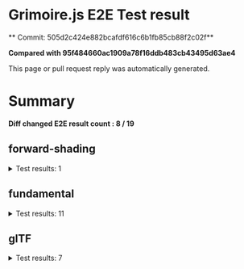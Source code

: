 # Grimoire.js E2E Test result

** Commit: 505d2c424e882bcafdf616c6b1fb85cb88f2c02f**

**Compared with 95f484660ac1909a78f16ddb483cb43495d63ae4**

This page or pull request reply was automatically generated.

# Summary

**Diff changed E2E result count : 8 / 19**



## forward-shading

<details>
    <summary>Test results: 1</summary>

### 0:forward-shading/pbr-rougness-metallic\[NOT TESTED BEFORE\]

* load: FAIL
* waitFor: FAIL




<img src=""/>




<a href="http://jsrun.it/kyasbal/gCfn3#grimoirejs&#x3D;beta&amp;math&#x3D;beta&amp;fundamental&#x3D;staging-505d2c424e882bcafdf616c6b1fb85cb88f2c02f ">OPEN</a>



<details>
    <summary>Logs</summary>

```
debug:%cGrimoire.js v1.0.9-beta41
plugins:

  1 : grimoirejs@1.0.9-beta41
  2 : grimoirejs-math@2.1.0-beta7
  3 : grimoirejs-fundamental@0.38.0-beta25

To suppress this message,please inject a line &quot;gr.debug &#x3D; false;&quot; on the initializing timing. color:#44F;font-weight:bold;
```

</details>

<details>
    <summary>Meta</summary>


|Key|Value|
|:-:|:-:|
|config|[object Object]|
|loadTime|FAIL|
|initializingTime|FAIL|
|logs|[object Object]|
|diffTestResult|false|
|url|http://jsrun.it/kyasbal/gCfn3#grimoirejs&#x3D;beta&amp;math&#x3D;beta&amp;fundamental&#x3D;staging-505d2c424e882bcafdf616c6b1fb85cb88f2c02f |


</details>

<details>
    <summary>Config</summary>


|Key|Value|
|:-:|:-:|
|url|http://jsrun.it/kyasbal/gCfn3|
|timeout|100000|
|waitFor||
|width|640|
|height|480|
|threshold|3%|
|shift|2|
|group|forward-shading|
|name|pbr-rougness-metallic|


</details>


---

 

</details>


## fundamental

<details>
    <summary>Test results: 11</summary>

### 0:fundamental/texture-direction\[NOT TESTED BEFORE\]

* load: 5777
* waitFor: 




<img src="https://390-108731811-gh.circle-artifacts.com/1/tmp/circle-artifacts.IVkIBB5/current/fundamentaltexture-direction.png"/>




<a href="https://codepen.io/kyasbal-1994/debug/gXMBJV#grimoirejs&#x3D;beta&amp;math&#x3D;beta&amp;fundamental&#x3D;staging-505d2c424e882bcafdf616c6b1fb85cb88f2c02f ">OPEN</a>



<details>
    <summary>Logs</summary>

```
debug:%cGrimoire.js v1.0.9-beta41
plugins:

  1 : grimoirejs@1.0.9-beta41
  2 : grimoirejs-math@2.1.0-beta7
  3 : grimoirejs-fundamental@0.38.0-beta25

To suppress this message,please inject a line &quot;gr.debug &#x3D; false;&quot; on the initializing timing. color:#44F;font-weight:bold;
warning:component field magFilter is already defined.
warning:component field minFilter is already defined.
warning:component field wrapS is already defined.
warning:component field wrapT is already defined.
warning:component field type is already defined.
warning:component field format is already defined.
warning:component field magFilter is already defined.
warning:component field minFilter is already defined.
warning:component field wrapS is already defined.
warning:component field wrapT is already defined.
warning:component field type is already defined.
warning:component field format is already defined.
warning:component field magFilter is already defined.
warning:component field minFilter is already defined.
warning:component field wrapS is already defined.
warning:component field wrapT is already defined.
warning:component field type is already defined.
warning:component field format is already defined.
warning:component field magFilter is already defined.
warning:component field minFilter is already defined.
warning:component field wrapS is already defined.
warning:component field wrapT is already defined.
warning:component field type is already defined.
warning:component field format is already defined.
```

</details>

<details>
    <summary>Meta</summary>


|Key|Value|
|:-:|:-:|
|config|[object Object]|
|loadTime|5777|
|logs|[object Object],[object Object],[object Object],[object Object],[object Object],[object Object],[object Object],[object Object],[object Object],[object Object],[object Object],[object Object],[object Object],[object Object],[object Object],[object Object],[object Object],[object Object],[object Object],[object Object],[object Object],[object Object],[object Object],[object Object],[object Object]|
|diffTestResult|true|
|url|https://codepen.io/kyasbal-1994/debug/gXMBJV#grimoirejs&#x3D;beta&amp;math&#x3D;beta&amp;fundamental&#x3D;staging-505d2c424e882bcafdf616c6b1fb85cb88f2c02f |


</details>

<details>
    <summary>Config</summary>


|Key|Value|
|:-:|:-:|
|url|https://codepen.io/kyasbal-1994/debug/gXMBJV|
|timeout|100000|
|waitFor||
|width|640|
|height|480|
|threshold|3%|
|shift|2|
|group|fundamental|
|name|texture-direction|


</details>


---


### 1:fundamental/uv\[NOT TESTED BEFORE\]

* load: 4322
* waitFor: 




<img src="https://390-108731811-gh.circle-artifacts.com/2/tmp/circle-artifacts.FbMSrL2/current/fundamentaluv.png"/>




<a href="https://codepen.io/kyasbal-1994/debug/vWXLLK#grimoirejs&#x3D;beta&amp;math&#x3D;beta&amp;fundamental&#x3D;staging-505d2c424e882bcafdf616c6b1fb85cb88f2c02f ">OPEN</a>



<details>
    <summary>Logs</summary>

```
debug:%cGrimoire.js v1.0.9-beta41
plugins:

  1 : grimoirejs@1.0.9-beta41
  2 : grimoirejs-math@2.1.0-beta7
  3 : grimoirejs-fundamental@0.38.0-beta25

To suppress this message,please inject a line &quot;gr.debug &#x3D; false;&quot; on the initializing timing. color:#44F;font-weight:bold;
warning:component field magFilter is already defined.
warning:component field minFilter is already defined.
warning:component field wrapS is already defined.
warning:component field wrapT is already defined.
warning:component field type is already defined.
warning:component field format is already defined.
```

</details>

<details>
    <summary>Meta</summary>


|Key|Value|
|:-:|:-:|
|config|[object Object]|
|loadTime|4322|
|logs|[object Object],[object Object],[object Object],[object Object],[object Object],[object Object],[object Object]|
|diffTestResult|true|
|url|https://codepen.io/kyasbal-1994/debug/vWXLLK#grimoirejs&#x3D;beta&amp;math&#x3D;beta&amp;fundamental&#x3D;staging-505d2c424e882bcafdf616c6b1fb85cb88f2c02f |


</details>

<details>
    <summary>Config</summary>


|Key|Value|
|:-:|:-:|
|url|https://codepen.io/kyasbal-1994/debug/vWXLLK|
|timeout|100000|
|waitFor||
|width|640|
|height|480|
|threshold|3%|
|shift|2|
|group|fundamental|
|name|uv|


</details>


---


### 2:fundamental/normal\[NOT TESTED BEFORE\]

* load: 3762
* waitFor: 




<img src="https://390-108731811-gh.circle-artifacts.com/3/tmp/circle-artifacts.B6LrGAP/current/fundamentalnormal.png"/>




<a href="https://codepen.io/kyasbal-1994/debug/RjGroo#grimoirejs&#x3D;beta&amp;math&#x3D;beta&amp;fundamental&#x3D;staging-505d2c424e882bcafdf616c6b1fb85cb88f2c02f ">OPEN</a>



<details>
    <summary>Logs</summary>

```
debug:%cGrimoire.js v1.0.9-beta41
plugins:

  1 : grimoirejs@1.0.9-beta41
  2 : grimoirejs-math@2.1.0-beta7
  3 : grimoirejs-fundamental@0.38.0-beta25

To suppress this message,please inject a line &quot;gr.debug &#x3D; false;&quot; on the initializing timing. color:#44F;font-weight:bold;
warning:component field magFilter is already defined.
warning:component field minFilter is already defined.
warning:component field wrapS is already defined.
warning:component field wrapT is already defined.
warning:component field type is already defined.
warning:component field format is already defined.
```

</details>

<details>
    <summary>Meta</summary>


|Key|Value|
|:-:|:-:|
|config|[object Object]|
|loadTime|3762|
|logs|[object Object],[object Object],[object Object],[object Object],[object Object],[object Object],[object Object]|
|diffTestResult|true|
|url|https://codepen.io/kyasbal-1994/debug/RjGroo#grimoirejs&#x3D;beta&amp;math&#x3D;beta&amp;fundamental&#x3D;staging-505d2c424e882bcafdf616c6b1fb85cb88f2c02f |


</details>

<details>
    <summary>Config</summary>


|Key|Value|
|:-:|:-:|
|url|https://codepen.io/kyasbal-1994/debug/RjGroo|
|timeout|100000|
|waitFor||
|width|640|
|height|480|
|threshold|3%|
|shift|2|
|group|fundamental|
|name|normal|


</details>


---


### 3:fundamental/wireframe\[NOT TESTED BEFORE\]

* load: 1565
* waitFor: 




<img src="https://390-108731811-gh.circle-artifacts.com/0/tmp/circle-artifacts.pyLyFRA/current/fundamentalwireframe.png"/>




<a href="https://codepen.io/kyasbal-1994/debug/MOmjyJ#grimoirejs&#x3D;beta&amp;math&#x3D;beta&amp;fundamental&#x3D;staging-505d2c424e882bcafdf616c6b1fb85cb88f2c02f ">OPEN</a>



<details>
    <summary>Logs</summary>

```
debug:%cGrimoire.js v1.0.9-beta41
plugins:

  1 : grimoirejs@1.0.9-beta41
  2 : grimoirejs-math@2.1.0-beta7
  3 : grimoirejs-fundamental@0.38.0-beta25

To suppress this message,please inject a line &quot;gr.debug &#x3D; false;&quot; on the initializing timing. color:#44F;font-weight:bold;
warning:component field magFilter is already defined.
warning:component field minFilter is already defined.
warning:component field wrapS is already defined.
warning:component field wrapT is already defined.
warning:component field type is already defined.
warning:component field format is already defined.
```

</details>

<details>
    <summary>Meta</summary>


|Key|Value|
|:-:|:-:|
|config|[object Object]|
|loadTime|1565|
|logs|[object Object],[object Object],[object Object],[object Object],[object Object],[object Object],[object Object]|
|diffTestResult|true|
|url|https://codepen.io/kyasbal-1994/debug/MOmjyJ#grimoirejs&#x3D;beta&amp;math&#x3D;beta&amp;fundamental&#x3D;staging-505d2c424e882bcafdf616c6b1fb85cb88f2c02f |


</details>

<details>
    <summary>Config</summary>


|Key|Value|
|:-:|:-:|
|url|https://codepen.io/kyasbal-1994/debug/MOmjyJ|
|timeout|100000|
|waitFor||
|width|640|
|height|480|
|threshold|3%|
|shift|2|
|group|fundamental|
|name|wireframe|


</details>


---


### 4:fundamental/canvasFollowRelative\[NOT TESTED BEFORE\]

* load: 1532
* waitFor: 




<img src="https://390-108731811-gh.circle-artifacts.com/1/tmp/circle-artifacts.IVkIBB5/current/fundamentalcanvasFollowRelative.png"/>




<a href="https://codepen.io/kyasbal-1994/debug/bf323f6b9725ceb75f0865d6dddd68b9#grimoirejs&#x3D;beta&amp;math&#x3D;beta&amp;fundamental&#x3D;staging-505d2c424e882bcafdf616c6b1fb85cb88f2c02f ">OPEN</a>



<details>
    <summary>Logs</summary>

```
debug:%cGrimoire.js v1.0.9-beta41
plugins:

  1 : grimoirejs@1.0.9-beta41
  2 : grimoirejs-math@2.1.0-beta7
  3 : grimoirejs-fundamental@0.38.0-beta25

To suppress this message,please inject a line &quot;gr.debug &#x3D; false;&quot; on the initializing timing. color:#44F;font-weight:bold;
warning:component field magFilter is already defined.
warning:component field minFilter is already defined.
warning:component field wrapS is already defined.
warning:component field wrapT is already defined.
warning:component field type is already defined.
warning:component field format is already defined.
```

</details>

<details>
    <summary>Meta</summary>


|Key|Value|
|:-:|:-:|
|config|[object Object]|
|loadTime|1532|
|logs|[object Object],[object Object],[object Object],[object Object],[object Object],[object Object],[object Object]|
|diffTestResult|true|
|url|https://codepen.io/kyasbal-1994/debug/bf323f6b9725ceb75f0865d6dddd68b9#grimoirejs&#x3D;beta&amp;math&#x3D;beta&amp;fundamental&#x3D;staging-505d2c424e882bcafdf616c6b1fb85cb88f2c02f |


</details>

<details>
    <summary>Config</summary>


|Key|Value|
|:-:|:-:|
|url|https://codepen.io/kyasbal-1994/debug/bf323f6b9725ceb75f0865d6dddd68b9|
|timeout|100000|
|waitFor||
|width|640|
|height|480|
|threshold|3%|
|shift|2|
|group|fundamental|
|name|canvasFollowRelative|


</details>


---


### 5:fundamental/canvasConsiderBorder\[NOT TESTED BEFORE\]

* load: 1227
* waitFor: 




<img src="https://390-108731811-gh.circle-artifacts.com/2/tmp/circle-artifacts.FbMSrL2/current/fundamentalcanvasConsiderBorder.png"/>




<a href="https://codepen.io/kyasbal-1994/debug/d448653295e3678bdbbc626bf9192f79#grimoirejs&#x3D;beta&amp;math&#x3D;beta&amp;fundamental&#x3D;staging-505d2c424e882bcafdf616c6b1fb85cb88f2c02f ">OPEN</a>



<details>
    <summary>Logs</summary>

```
debug:%cGrimoire.js v1.0.9-beta41
plugins:

  1 : grimoirejs@1.0.9-beta41
  2 : grimoirejs-math@2.1.0-beta7
  3 : grimoirejs-fundamental@0.38.0-beta25

To suppress this message,please inject a line &quot;gr.debug &#x3D; false;&quot; on the initializing timing. color:#44F;font-weight:bold;
warning:component field magFilter is already defined.
warning:component field minFilter is already defined.
warning:component field wrapS is already defined.
warning:component field wrapT is already defined.
warning:component field type is already defined.
warning:component field format is already defined.
```

</details>

<details>
    <summary>Meta</summary>


|Key|Value|
|:-:|:-:|
|config|[object Object]|
|loadTime|1227|
|logs|[object Object],[object Object],[object Object],[object Object],[object Object],[object Object],[object Object]|
|diffTestResult|true|
|url|https://codepen.io/kyasbal-1994/debug/d448653295e3678bdbbc626bf9192f79#grimoirejs&#x3D;beta&amp;math&#x3D;beta&amp;fundamental&#x3D;staging-505d2c424e882bcafdf616c6b1fb85cb88f2c02f |


</details>

<details>
    <summary>Config</summary>


|Key|Value|
|:-:|:-:|
|url|https://codepen.io/kyasbal-1994/debug/d448653295e3678bdbbc626bf9192f79|
|timeout|100000|
|waitFor||
|width|640|
|height|480|
|threshold|3%|
|shift|2|
|group|fundamental|
|name|canvasConsiderBorder|


</details>


---


### 6:fundamental/dynamicParentSizeChange\[NOT TESTED BEFORE\]

* load: 1321
* waitFor: 




<img src="https://390-108731811-gh.circle-artifacts.com/3/tmp/circle-artifacts.B6LrGAP/current/fundamentaldynamicParentSizeChange.png"/>




<a href="https://codepen.io/kyasbal-1994/debug/074bef092e7a50ed3e33fe7c75c923e6#grimoirejs&#x3D;beta&amp;math&#x3D;beta&amp;fundamental&#x3D;staging-505d2c424e882bcafdf616c6b1fb85cb88f2c02f ">OPEN</a>



<details>
    <summary>Logs</summary>

```
debug:%cGrimoire.js v1.0.9-beta41
plugins:

  1 : grimoirejs@1.0.9-beta41
  2 : grimoirejs-math@2.1.0-beta7
  3 : grimoirejs-fundamental@0.38.0-beta25

To suppress this message,please inject a line &quot;gr.debug &#x3D; false;&quot; on the initializing timing. color:#44F;font-weight:bold;
warning:component field magFilter is already defined.
warning:component field minFilter is already defined.
warning:component field wrapS is already defined.
warning:component field wrapT is already defined.
warning:component field type is already defined.
warning:component field format is already defined.
```

</details>

<details>
    <summary>Meta</summary>


|Key|Value|
|:-:|:-:|
|config|[object Object]|
|loadTime|1321|
|logs|[object Object],[object Object],[object Object],[object Object],[object Object],[object Object],[object Object]|
|diffTestResult|true|
|url|https://codepen.io/kyasbal-1994/debug/074bef092e7a50ed3e33fe7c75c923e6#grimoirejs&#x3D;beta&amp;math&#x3D;beta&amp;fundamental&#x3D;staging-505d2c424e882bcafdf616c6b1fb85cb88f2c02f |


</details>

<details>
    <summary>Config</summary>


|Key|Value|
|:-:|:-:|
|url|https://codepen.io/kyasbal-1994/debug/074bef092e7a50ed3e33fe7c75c923e6|
|timeout|100000|
|waitFor||
|width|640|
|height|480|
|threshold|3%|
|shift|2|
|group|fundamental|
|name|dynamicParentSizeChange|


</details>


---


### 7:fundamental/drawerContext\[NOT TESTED BEFORE\]

* load: 1976
* waitFor: 




<img src="https://390-108731811-gh.circle-artifacts.com/0/tmp/circle-artifacts.pyLyFRA/current/fundamentaldrawerContext.png"/>




<a href="https://codepen.io/kyasbal-1994/debug/b26f4b576f96d077eb0aab1d6b88668f#grimoirejs&#x3D;beta&amp;math&#x3D;beta&amp;fundamental&#x3D;staging-505d2c424e882bcafdf616c6b1fb85cb88f2c02f ">OPEN</a>



<details>
    <summary>Logs</summary>

```
debug:%cGrimoire.js v1.0.9-beta41
plugins:

  1 : grimoirejs@1.0.9-beta41
  2 : grimoirejs-math@2.1.0-beta7
  3 : grimoirejs-fundamental@0.38.0-beta25

To suppress this message,please inject a line &quot;gr.debug &#x3D; false;&quot; on the initializing timing. color:#44F;font-weight:bold;
warning:component field magFilter is already defined.
warning:component field minFilter is already defined.
warning:component field wrapS is already defined.
warning:component field wrapT is already defined.
warning:component field magFilter is already defined.
warning:component field minFilter is already defined.
warning:component field wrapS is already defined.
warning:component field wrapT is already defined.
warning:component field type is already defined.
warning:component field format is already defined.
```

</details>

<details>
    <summary>Meta</summary>


|Key|Value|
|:-:|:-:|
|config|[object Object]|
|loadTime|1976|
|logs|[object Object],[object Object],[object Object],[object Object],[object Object],[object Object],[object Object],[object Object],[object Object],[object Object],[object Object]|
|diffTestResult|true|
|url|https://codepen.io/kyasbal-1994/debug/b26f4b576f96d077eb0aab1d6b88668f#grimoirejs&#x3D;beta&amp;math&#x3D;beta&amp;fundamental&#x3D;staging-505d2c424e882bcafdf616c6b1fb85cb88f2c02f |


</details>

<details>
    <summary>Config</summary>


|Key|Value|
|:-:|:-:|
|url|https://codepen.io/kyasbal-1994/debug/b26f4b576f96d077eb0aab1d6b88668f|
|timeout|100000|
|waitFor||
|width|640|
|height|480|
|threshold|3%|
|shift|2|
|group|fundamental|
|name|drawerContext|


</details>


---


### 8:fundamental/drawerContext2\[NOT TESTED BEFORE\]

* load: 2177
* waitFor: 




<img src="https://390-108731811-gh.circle-artifacts.com/1/tmp/circle-artifacts.IVkIBB5/current/fundamentaldrawerContext2.png"/>




<a href="https://s.codepen.io/kyasbal-1994/debug/c0e1065f3c412d326859c69fc4befb52#grimoirejs&#x3D;beta&amp;math&#x3D;beta&amp;fundamental&#x3D;staging-505d2c424e882bcafdf616c6b1fb85cb88f2c02f ">OPEN</a>



<details>
    <summary>Logs</summary>

```
debug:%cGrimoire.js v1.0.9-beta41
plugins:

  1 : grimoirejs@1.0.9-beta41
  2 : grimoirejs-math@2.1.0-beta7
  3 : grimoirejs-fundamental@0.38.0-beta25

To suppress this message,please inject a line &quot;gr.debug &#x3D; false;&quot; on the initializing timing. color:#44F;font-weight:bold;
warning:component field magFilter is already defined.
warning:component field minFilter is already defined.
warning:component field wrapS is already defined.
warning:component field wrapT is already defined.
warning:component field magFilter is already defined.
warning:component field minFilter is already defined.
warning:component field wrapS is already defined.
warning:component field wrapT is already defined.
warning:component field type is already defined.
warning:component field format is already defined.
```

</details>

<details>
    <summary>Meta</summary>


|Key|Value|
|:-:|:-:|
|config|[object Object]|
|loadTime|2177|
|logs|[object Object],[object Object],[object Object],[object Object],[object Object],[object Object],[object Object],[object Object],[object Object],[object Object],[object Object]|
|diffTestResult|true|
|url|https://s.codepen.io/kyasbal-1994/debug/c0e1065f3c412d326859c69fc4befb52#grimoirejs&#x3D;beta&amp;math&#x3D;beta&amp;fundamental&#x3D;staging-505d2c424e882bcafdf616c6b1fb85cb88f2c02f |


</details>

<details>
    <summary>Config</summary>


|Key|Value|
|:-:|:-:|
|url|https://s.codepen.io/kyasbal-1994/debug/c0e1065f3c412d326859c69fc4befb52|
|timeout|100000|
|waitFor||
|width|640|
|height|480|
|threshold|3%|
|shift|2|
|group|fundamental|
|name|drawerContext2|


</details>


---


### 9:fundamental/dynamicMaterialOverride\[NOT TESTED BEFORE\]

* load: 991
* waitFor: 




<img src="https://390-108731811-gh.circle-artifacts.com/2/tmp/circle-artifacts.FbMSrL2/current/fundamentaldynamicMaterialOverride.png"/>




<a href="https://s.codepen.io/kyasbal-1994/debug/fa7f18e685a21053a3e98997d842b424#grimoirejs&#x3D;beta&amp;math&#x3D;beta&amp;fundamental&#x3D;staging-505d2c424e882bcafdf616c6b1fb85cb88f2c02f ">OPEN</a>



<details>
    <summary>Logs</summary>

```
debug:%cGrimoire.js v1.0.9-beta41
plugins:

  1 : grimoirejs@1.0.9-beta41
  2 : grimoirejs-math@2.1.0-beta7
  3 : grimoirejs-fundamental@0.38.0-beta25

To suppress this message,please inject a line &quot;gr.debug &#x3D; false;&quot; on the initializing timing. color:#44F;font-weight:bold;
warning:component field magFilter is already defined.
warning:component field minFilter is already defined.
warning:component field wrapS is already defined.
warning:component field wrapT is already defined.
warning:component field type is already defined.
warning:component field format is already defined.
```

</details>

<details>
    <summary>Meta</summary>


|Key|Value|
|:-:|:-:|
|config|[object Object]|
|loadTime|991|
|logs|[object Object],[object Object],[object Object],[object Object],[object Object],[object Object],[object Object]|
|diffTestResult|true|
|url|https://s.codepen.io/kyasbal-1994/debug/fa7f18e685a21053a3e98997d842b424#grimoirejs&#x3D;beta&amp;math&#x3D;beta&amp;fundamental&#x3D;staging-505d2c424e882bcafdf616c6b1fb85cb88f2c02f |


</details>

<details>
    <summary>Config</summary>


|Key|Value|
|:-:|:-:|
|url|https://s.codepen.io/kyasbal-1994/debug/fa7f18e685a21053a3e98997d842b424|
|timeout|100000|
|waitFor||
|width|640|
|height|480|
|threshold|3%|
|shift|2|
|group|fundamental|
|name|dynamicMaterialOverride|


</details>


---


### 10:fundamental/dynamicMaterialOverride2\[NOT TESTED BEFORE\]

* load: 1137
* waitFor: 




<img src="https://390-108731811-gh.circle-artifacts.com/3/tmp/circle-artifacts.B6LrGAP/current/fundamentaldynamicMaterialOverride2.png"/>




<a href="https://s.codepen.io/kyasbal-1994/debug/2b6a359c9bcfdbc01c77fc1a4aebbb34#grimoirejs&#x3D;beta&amp;math&#x3D;beta&amp;fundamental&#x3D;staging-505d2c424e882bcafdf616c6b1fb85cb88f2c02f ">OPEN</a>



<details>
    <summary>Logs</summary>

```
debug:%cGrimoire.js v1.0.9-beta41
plugins:

  1 : grimoirejs@1.0.9-beta41
  2 : grimoirejs-math@2.1.0-beta7
  3 : grimoirejs-fundamental@0.38.0-beta25

To suppress this message,please inject a line &quot;gr.debug &#x3D; false;&quot; on the initializing timing. color:#44F;font-weight:bold;
warning:component field magFilter is already defined.
warning:component field minFilter is already defined.
warning:component field wrapS is already defined.
warning:component field wrapT is already defined.
warning:component field type is already defined.
warning:component field format is already defined.
warning:Deprecation warning: Component#__removeAttributes is deprecated.
warning:Deprecation warning: Component#__removeAttributes is deprecated.
```

</details>

<details>
    <summary>Meta</summary>


|Key|Value|
|:-:|:-:|
|config|[object Object]|
|loadTime|1137|
|logs|[object Object],[object Object],[object Object],[object Object],[object Object],[object Object],[object Object],[object Object],[object Object]|
|diffTestResult|true|
|url|https://s.codepen.io/kyasbal-1994/debug/2b6a359c9bcfdbc01c77fc1a4aebbb34#grimoirejs&#x3D;beta&amp;math&#x3D;beta&amp;fundamental&#x3D;staging-505d2c424e882bcafdf616c6b1fb85cb88f2c02f |


</details>

<details>
    <summary>Config</summary>


|Key|Value|
|:-:|:-:|
|url|https://s.codepen.io/kyasbal-1994/debug/2b6a359c9bcfdbc01c77fc1a4aebbb34|
|timeout|100000|
|waitFor||
|width|640|
|height|480|
|threshold|3%|
|shift|2|
|group|fundamental|
|name|dynamicMaterialOverride2|


</details>


---

 

</details>


## glTF

<details>
    <summary>Test results: 7</summary>

### 0:glTF/gltf-triangle\[NOT TESTED BEFORE\]

* load: FAIL
* waitFor: FAIL




<img src=""/>




<a href="https://codepen.io/kyasbal-1994/debug/e8ca361b9c48e123380f391d31210de5#grimoirejs&#x3D;beta&amp;math&#x3D;beta&amp;fundamental&#x3D;staging-505d2c424e882bcafdf616c6b1fb85cb88f2c02f ">OPEN</a>



<details>
    <summary>Logs</summary>

```
debug:%cGrimoire.js v1.0.9-beta41
plugins:

  1 : grimoirejs@1.0.9-beta41
  2 : grimoirejs-math@2.1.0-beta7
  3 : grimoirejs-fundamental@0.38.0-beta25

To suppress this message,please inject a line &quot;gr.debug &#x3D; false;&quot; on the initializing timing. color:#44F;font-weight:bold;
```

</details>

<details>
    <summary>Meta</summary>


|Key|Value|
|:-:|:-:|
|config|[object Object]|
|loadTime|FAIL|
|initializingTime|FAIL|
|logs|[object Object]|
|diffTestResult|false|
|url|https://codepen.io/kyasbal-1994/debug/e8ca361b9c48e123380f391d31210de5#grimoirejs&#x3D;beta&amp;math&#x3D;beta&amp;fundamental&#x3D;staging-505d2c424e882bcafdf616c6b1fb85cb88f2c02f |


</details>

<details>
    <summary>Config</summary>


|Key|Value|
|:-:|:-:|
|url|https://codepen.io/kyasbal-1994/debug/e8ca361b9c48e123380f391d31210de5|
|timeout|100000|
|waitFor||
|width|640|
|height|480|
|threshold|3%|
|shift|2|
|group|glTF|
|name|gltf-triangle|


</details>


---


### 1:glTF/gltf-triangle-without-indices\[NOT TESTED BEFORE\]

* load: FAIL
* waitFor: FAIL




<img src=""/>




<a href="https://codepen.io/kyasbal-1994/debug/b5b1bc440f20c52166aeefd01cbb677e#grimoirejs&#x3D;beta&amp;math&#x3D;beta&amp;fundamental&#x3D;staging-505d2c424e882bcafdf616c6b1fb85cb88f2c02f ">OPEN</a>



<details>
    <summary>Logs</summary>

```
debug:%cGrimoire.js v1.0.9-beta41
plugins:

  1 : grimoirejs@1.0.9-beta41
  2 : grimoirejs-math@2.1.0-beta7
  3 : grimoirejs-fundamental@0.38.0-beta25

To suppress this message,please inject a line &quot;gr.debug &#x3D; false;&quot; on the initializing timing. color:#44F;font-weight:bold;
```

</details>

<details>
    <summary>Meta</summary>


|Key|Value|
|:-:|:-:|
|config|[object Object]|
|loadTime|FAIL|
|initializingTime|FAIL|
|logs|[object Object]|
|diffTestResult|false|
|url|https://codepen.io/kyasbal-1994/debug/b5b1bc440f20c52166aeefd01cbb677e#grimoirejs&#x3D;beta&amp;math&#x3D;beta&amp;fundamental&#x3D;staging-505d2c424e882bcafdf616c6b1fb85cb88f2c02f |


</details>

<details>
    <summary>Config</summary>


|Key|Value|
|:-:|:-:|
|url|https://codepen.io/kyasbal-1994/debug/b5b1bc440f20c52166aeefd01cbb677e|
|timeout|100000|
|waitFor||
|width|640|
|height|480|
|threshold|3%|
|shift|2|
|group|glTF|
|name|gltf-triangle-without-indices|


</details>


---


### 2:glTF/gltf-simple-meshes\[NOT TESTED BEFORE\]

* load: FAIL
* waitFor: FAIL




<img src=""/>




<a href="https://codepen.io/kyasbal-1994/debug/6e959821e1870e44d75bb9eb5b76ad14#grimoirejs&#x3D;beta&amp;math&#x3D;beta&amp;fundamental&#x3D;staging-505d2c424e882bcafdf616c6b1fb85cb88f2c02f ">OPEN</a>



<details>
    <summary>Logs</summary>

```
debug:%cGrimoire.js v1.0.9-beta41
plugins:

  1 : grimoirejs@1.0.9-beta41
  2 : grimoirejs-math@2.1.0-beta7
  3 : grimoirejs-fundamental@0.38.0-beta25

To suppress this message,please inject a line &quot;gr.debug &#x3D; false;&quot; on the initializing timing. color:#44F;font-weight:bold;
```

</details>

<details>
    <summary>Meta</summary>


|Key|Value|
|:-:|:-:|
|config|[object Object]|
|loadTime|FAIL|
|initializingTime|FAIL|
|logs|[object Object]|
|diffTestResult|false|
|url|https://codepen.io/kyasbal-1994/debug/6e959821e1870e44d75bb9eb5b76ad14#grimoirejs&#x3D;beta&amp;math&#x3D;beta&amp;fundamental&#x3D;staging-505d2c424e882bcafdf616c6b1fb85cb88f2c02f |


</details>

<details>
    <summary>Config</summary>


|Key|Value|
|:-:|:-:|
|url|https://codepen.io/kyasbal-1994/debug/6e959821e1870e44d75bb9eb5b76ad14|
|timeout|100000|
|waitFor||
|width|640|
|height|480|
|threshold|3%|
|shift|2|
|group|glTF|
|name|gltf-simple-meshes|


</details>


---


### 3:glTF/gltf-suzane\[NOT TESTED BEFORE\]

* load: FAIL
* waitFor: FAIL




<img src=""/>




<a href="https://s.codepen.io/kyasbal-1994/debug/fac20bbbeb4713f2a2169b09f615b741#grimoirejs&#x3D;beta&amp;math&#x3D;beta&amp;fundamental&#x3D;staging-505d2c424e882bcafdf616c6b1fb85cb88f2c02f ">OPEN</a>



<details>
    <summary>Logs</summary>

```
debug:%cGrimoire.js v1.0.9-beta41
plugins:

  1 : grimoirejs@1.0.9-beta41
  2 : grimoirejs-math@2.1.0-beta7
  3 : grimoirejs-fundamental@0.38.0-beta25

To suppress this message,please inject a line &quot;gr.debug &#x3D; false;&quot; on the initializing timing. color:#44F;font-weight:bold;
```

</details>

<details>
    <summary>Meta</summary>


|Key|Value|
|:-:|:-:|
|config|[object Object]|
|loadTime|FAIL|
|initializingTime|FAIL|
|logs|[object Object]|
|diffTestResult|false|
|url|https://s.codepen.io/kyasbal-1994/debug/fac20bbbeb4713f2a2169b09f615b741#grimoirejs&#x3D;beta&amp;math&#x3D;beta&amp;fundamental&#x3D;staging-505d2c424e882bcafdf616c6b1fb85cb88f2c02f |


</details>

<details>
    <summary>Config</summary>


|Key|Value|
|:-:|:-:|
|url|https://s.codepen.io/kyasbal-1994/debug/fac20bbbeb4713f2a2169b09f615b741|
|timeout|100000|
|waitFor||
|width|640|
|height|480|
|threshold|3%|
|shift|2|
|group|glTF|
|name|gltf-suzane|


</details>


---


### 4:glTF/gltf-duck\[NOT TESTED BEFORE\]

* load: FAIL
* waitFor: FAIL




<img src=""/>




<a href="https://s.codepen.io/kyasbal-1994/debug/a600e4dd689e739ba59ff8e01b69e92e#grimoirejs&#x3D;beta&amp;math&#x3D;beta&amp;fundamental&#x3D;staging-505d2c424e882bcafdf616c6b1fb85cb88f2c02f ">OPEN</a>



<details>
    <summary>Logs</summary>

```
debug:%cGrimoire.js v1.0.9-beta41
plugins:

  1 : grimoirejs@1.0.9-beta41
  2 : grimoirejs-math@2.1.0-beta7
  3 : grimoirejs-fundamental@0.38.0-beta25

To suppress this message,please inject a line &quot;gr.debug &#x3D; false;&quot; on the initializing timing. color:#44F;font-weight:bold;
```

</details>

<details>
    <summary>Meta</summary>


|Key|Value|
|:-:|:-:|
|config|[object Object]|
|loadTime|FAIL|
|initializingTime|FAIL|
|logs|[object Object]|
|diffTestResult|false|
|url|https://s.codepen.io/kyasbal-1994/debug/a600e4dd689e739ba59ff8e01b69e92e#grimoirejs&#x3D;beta&amp;math&#x3D;beta&amp;fundamental&#x3D;staging-505d2c424e882bcafdf616c6b1fb85cb88f2c02f |


</details>

<details>
    <summary>Config</summary>


|Key|Value|
|:-:|:-:|
|url|https://s.codepen.io/kyasbal-1994/debug/a600e4dd689e739ba59ff8e01b69e92e|
|timeout|100000|
|waitFor||
|width|640|
|height|480|
|threshold|3%|
|shift|2|
|group|glTF|
|name|gltf-duck|


</details>


---


### 5:glTF/gltf-embedded-simple-meshes\[NOT TESTED BEFORE\]

* load: FAIL
* waitFor: FAIL




<img src=""/>




<a href="https://codepen.io/kyasbal-1994/debug/afa9b0bc42997cb884682dfaafd3529d#grimoirejs&#x3D;beta&amp;math&#x3D;beta&amp;fundamental&#x3D;staging-505d2c424e882bcafdf616c6b1fb85cb88f2c02f ">OPEN</a>



<details>
    <summary>Logs</summary>

```
debug:%cGrimoire.js v1.0.9-beta41
plugins:

  1 : grimoirejs@1.0.9-beta41
  2 : grimoirejs-math@2.1.0-beta7
  3 : grimoirejs-fundamental@0.38.0-beta25

To suppress this message,please inject a line &quot;gr.debug &#x3D; false;&quot; on the initializing timing. color:#44F;font-weight:bold;
```

</details>

<details>
    <summary>Meta</summary>


|Key|Value|
|:-:|:-:|
|config|[object Object]|
|loadTime|FAIL|
|initializingTime|FAIL|
|logs|[object Object]|
|diffTestResult|false|
|url|https://codepen.io/kyasbal-1994/debug/afa9b0bc42997cb884682dfaafd3529d#grimoirejs&#x3D;beta&amp;math&#x3D;beta&amp;fundamental&#x3D;staging-505d2c424e882bcafdf616c6b1fb85cb88f2c02f |


</details>

<details>
    <summary>Config</summary>


|Key|Value|
|:-:|:-:|
|url|https://codepen.io/kyasbal-1994/debug/afa9b0bc42997cb884682dfaafd3529d|
|timeout|100000|
|waitFor||
|width|640|
|height|480|
|threshold|3%|
|shift|2|
|group|glTF|
|name|gltf-embedded-simple-meshes|


</details>


---


### 6:glTF/gltf-embedded-duck\[NOT TESTED BEFORE\]

* load: FAIL
* waitFor: FAIL




<img src=""/>




<a href="https://codepen.io/kyasbal-1994/debug/079bead3a79fe8a059a41ae552b820bd#grimoirejs&#x3D;beta&amp;math&#x3D;beta&amp;fundamental&#x3D;staging-505d2c424e882bcafdf616c6b1fb85cb88f2c02f ">OPEN</a>



<details>
    <summary>Logs</summary>

```
debug:%cGrimoire.js v1.0.9-beta41
plugins:

  1 : grimoirejs@1.0.9-beta41
  2 : grimoirejs-math@2.1.0-beta7
  3 : grimoirejs-fundamental@0.38.0-beta25

To suppress this message,please inject a line &quot;gr.debug &#x3D; false;&quot; on the initializing timing. color:#44F;font-weight:bold;
```

</details>

<details>
    <summary>Meta</summary>


|Key|Value|
|:-:|:-:|
|config|[object Object]|
|loadTime|FAIL|
|initializingTime|FAIL|
|logs|[object Object]|
|diffTestResult|false|
|url|https://codepen.io/kyasbal-1994/debug/079bead3a79fe8a059a41ae552b820bd#grimoirejs&#x3D;beta&amp;math&#x3D;beta&amp;fundamental&#x3D;staging-505d2c424e882bcafdf616c6b1fb85cb88f2c02f |


</details>

<details>
    <summary>Config</summary>


|Key|Value|
|:-:|:-:|
|url|https://codepen.io/kyasbal-1994/debug/079bead3a79fe8a059a41ae552b820bd|
|timeout|100000|
|waitFor||
|width|640|
|height|480|
|threshold|3%|
|shift|2|
|group|glTF|
|name|gltf-embedded-duck|


</details>


---

 

</details>
 